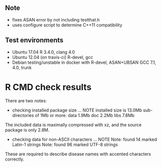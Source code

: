 ## Note
* fixes ASAN error by not including testthat.h
* uses configure script to determine C++11 compatibility

## Test environments
* Ubuntu 17.04 R 3.4.0, clang 4.0
* Ubuntu 12.04 (on travis-ci) R-devel, gcc
* Debian testing/unstable in docker with R-devel, ASAN+UBSAN GCC 7.1, 4.0, trunk

# R CMD check results

There are two notes:

* checking installed package size ... NOTE
  installed size is 13.0Mb
  sub-directories of 1Mb or more:
    data   1.9Mb
    doc    2.2Mb
    libs   7.8Mb

The included data is maximally compressed with xz, and the source package is
only 2.8M.

* checking data for non-ASCII characters ... NOTE
  Note: found 14 marked Latin-1 strings
  Note: found 96 marked UTF-8 strings

These are required to describe disease names with accented characters correctly.
